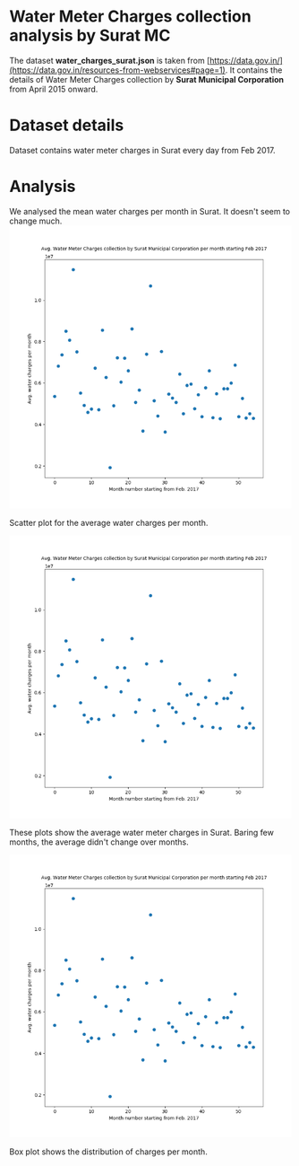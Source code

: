 # Water Meter Charges collection analysis by Surat MC

The dataset **water_charges_surat.json** is taken from [https://data.gov.in/](https://data.gov.in/resources-from-webservices#page=1). It contains the details of Water Meter Charges collection by **Surat Municipal Corporation** from April 2015 onward.

# Dataset details

Dataset contains water meter charges in Surat every day from Feb 2017.

# Analysis

We analysed the mean water charges per month in Surat. It doesn't seem to change much.
![alt text](https://github.com/IISCAditayTripathi/ds200/blob/master/scatter_plot_water_charges_surat.png)

Scatter plot for the average water charges per month.

![alt text](https://github.com/IISCAditayTripathi/ds200/blob/master/scatter_plot_water_charges_surat.png)

These plots show the average water meter charges in Surat. Baring few months, the average didn't change over months.

![alt text](https://github.com/IISCAditayTripathi/ds200/blob/master/scatter_plot_water_charges_surat.png)

Box plot shows the distribution of charges per month. 